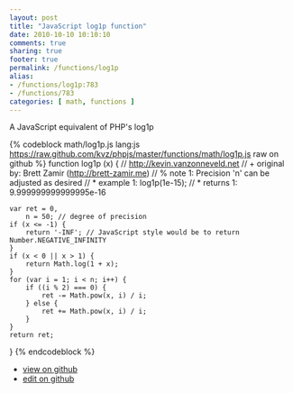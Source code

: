 ```yaml
---
layout: post
title: "JavaScript log1p function"
date: 2010-10-10 10:10:10
comments: true
sharing: true
footer: true
permalink: /functions/log1p
alias:
- /functions/log1p:783
- /functions/783
categories: [ math, functions ]
---
```

A JavaScript equivalent of PHP's log1p
<!-- more -->
{% codeblock math/log1p.js lang:js https://raw.github.com/kvz/phpjs/master/functions/math/log1p.js raw on github %}
function log1p (x) {
    // http://kevin.vanzonneveld.net
    // +   original by: Brett Zamir (http://brett-zamir.me)
    // %          note 1: Precision 'n' can be adjusted as desired
    // *     example 1: log1p(1e-15);
    // *     returns 1: 9.999999999999995e-16

    var ret = 0,
        n = 50; // degree of precision
    if (x <= -1) {
        return '-INF'; // JavaScript style would be to return Number.NEGATIVE_INFINITY
    }
    if (x < 0 || x > 1) {
        return Math.log(1 + x);
    }
    for (var i = 1; i < n; i++) {
        if ((i % 2) === 0) {
            ret -= Math.pow(x, i) / i;
        } else {
            ret += Math.pow(x, i) / i;
        }
    }
    return ret;
}
{% endcodeblock %}
<ul>
 <li><a href="https://github.com/kvz/phpjs/blob/master/functions/math/log1p.js">view on github</a></li>
 <li><a href="https://github.com/kvz/phpjs/edit/master/functions/math/log1p.js">edit on github</a></li>
</ul>
